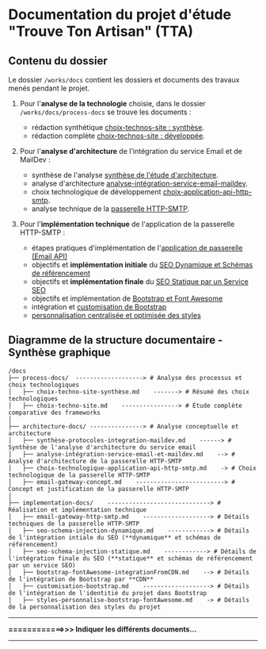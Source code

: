 # Documentation du projet d'étude "Trouve Ton Artisan" (TTA)

## Contenu du dossier

Le dossier `/works/docs` contient les dossiers et documents des travaux menés pendant le projet.

1. Pour l'**analyse de la technologie** choisie, dans le dossier `/works/docs/process-docs` se trouve les documents :

   - rédaction synthétique [choix-technos-site : synthèse](./process-docs/Choix-technos-site-synthèse.md).
   - rédaction complète [choix-technos-site : développée](./process-docs/choix-technos-site.md).

2. Pour l'**analyse d'architecture** de l'intégration du service Email et de MailDev :

   - synthèse de l'analyse [synthèse de l'étude d'architecture](./architecture-docs/synthèse-protocoles-integration-maildev.md).
   - analyse d'architecture [analyse-intégration-service-email-maildev](./architecture-docs/analyse-intégration-service-email-et-mailddev.md).
   - choix technologique de développement [choix-application-api-http-smtp](./architecture-docs/choix-technologie-application-api-http-smtp.md).
   - analyse technique de la [passerelle HTTP-SMTP](./architecture-docs/email-gateway-concept.md).

3. Pour l'**implémentation technique** de l'application de la passerelle HTTP-SMTP :

   - étapes pratiques d'implémentation de l'[application de passerelle (Email API)](./implementation-docs/email-gateway-http-smtp.md)
   - objectifs et **implémentation initiale** du [SEO Dynamique et Schémas de référencement](./implementation-docs/seo-schema-injection-dynamique.md)
   - objectifs et **implémentation finale** du [SEO Statique par un Service SEO](./implementation-docs/seo-schema-injection-statique.md)
   - objectifs et implémentation de [Bootstrap et Font Awesome](./implementation-docs/boostrap-fontAwesome-integrationFromCDN.md)
   - intégration et [customisation de Bootstrap](./implementation-docs/customisation-bootstrap.md)
   - [personnalisation centralisée et optimisée des styles](./implementation-docs/styles-personnalise-bootstrap-fontAwesome.md)

## Diagramme de la structure documentaire - Synthèse graphique

``` plaintext
/docs
├── process-docs/  -------------------> # Analyse des processus et choix technologiques
│   ├── choix-techno-site-synthèse.md    -------> # Résumé des choix technologiques
│   ├── choix-techno-site.md    ----------------> # Étude complète comparative des frameworks
│
├── architecture-docs/ ---------------> # Analyse conceptuelle et architecture
│   ├── synthèse-protocoles-integration-maildev.md    ------> # Synthèse de l'analyse d'architecture du service email
│   ├── analyse-intégration-service-email-et-maildev.md    --> # Analyse d'architecture de la passerelle HTTP-SMTP
│   ├── choix-technologique-application-api-http-smtp.md    -> # Choix technologique de la passerelle HTTP-SMTP
│   ├── email-gateway-concept.md    -------------------------> # Concept et justification de la passerelle HTTP-SMTP
│
├── implementation-docs/    -----------------------------> # Réalisation et implémentation technique
│   ├── email-gateway-http-smtp.md    -------------------> # Détails techniques de la passerelle HTTP-SMTP
│   ├── seo-schema-injection-dynamique.md    ------------> # Détails de l'intégration intiale du SEO (**dynamique** et schémas de référencement)
│   ├── seo-schema-injection-statique.md    ------------> # Détails de l'intégration finale du SEO (**statique** et schémas de référencement par un service SEO)
│   ├── bootstrap-fontAwesome-integrationFromCDN.md    --> # Détails de l'intégration de Bootstrap par **CDN**
│   ├── customisation-bootstrap.md    -------------------> # Détails de l'intégration de l'identitié du projet dans Bootstrap
│   ├── styles-personnalise-bootstrap-fontAwesome.md    -> # Détails de la personnalisation des styles du projet
```

---

**============>>>   Indiquer les différents documents...**

---
